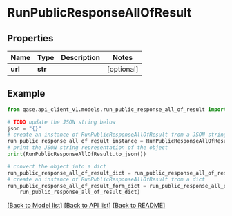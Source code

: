 # RunPublicResponseAllOfResult


## Properties

Name | Type | Description | Notes
------------ | ------------- | ------------- | -------------
**url** | **str** |  | [optional] 

## Example

```python
from qase.api_client_v1.models.run_public_response_all_of_result import RunPublicResponseAllOfResult

# TODO update the JSON string below
json = "{}"
# create an instance of RunPublicResponseAllOfResult from a JSON string
run_public_response_all_of_result_instance = RunPublicResponseAllOfResult.from_json(json)
# print the JSON string representation of the object
print(RunPublicResponseAllOfResult.to_json())

# convert the object into a dict
run_public_response_all_of_result_dict = run_public_response_all_of_result_instance.to_dict()
# create an instance of RunPublicResponseAllOfResult from a dict
run_public_response_all_of_result_form_dict = run_public_response_all_of_result.from_dict(
    run_public_response_all_of_result_dict)
```
[[Back to Model list]](../README.md#documentation-for-models) [[Back to API list]](../README.md#documentation-for-api-endpoints) [[Back to README]](../README.md)


